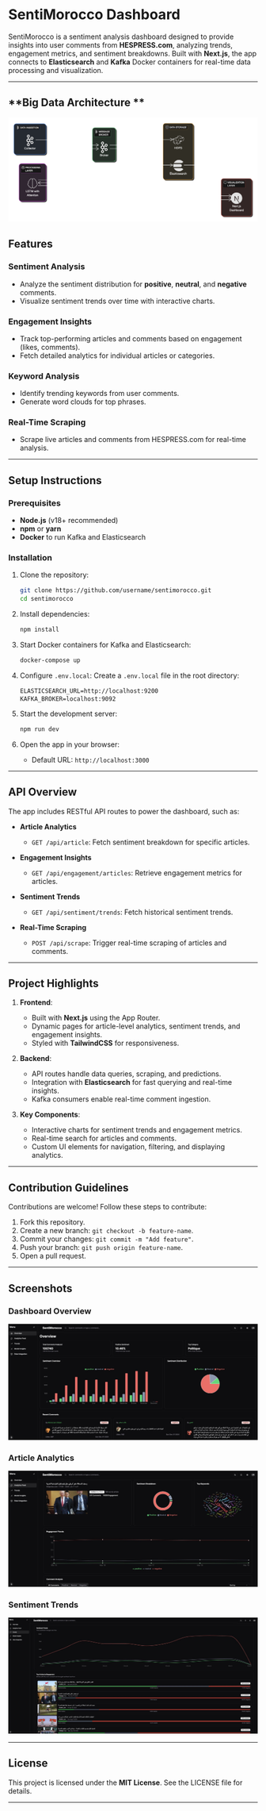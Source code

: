 # SentiMorocco Dashboard

SentiMorocco is a sentiment analysis dashboard designed to provide insights into user comments from **HESPRESS.com**, analyzing trends, engagement metrics, and sentiment breakdowns. Built with **Next.js**, the app connects to **Elasticsearch** and **Kafka** Docker containers for real-time data processing and visualization.

---

## **Big Data Architecture **

![Dashboard Overview](screenshots/bigdata-architecture.png)

## Features

### **Sentiment Analysis**

- Analyze the sentiment distribution for **positive**, **neutral**, and **negative** comments.
- Visualize sentiment trends over time with interactive charts.

### **Engagement Insights**

- Track top-performing articles and comments based on engagement (likes, comments).
- Fetch detailed analytics for individual articles or categories.

### **Keyword Analysis**

- Identify trending keywords from user comments.
- Generate word clouds for top phrases.

### **Real-Time Scraping**

- Scrape live articles and comments from HESPRESS.com for real-time analysis.

---

## Setup Instructions

### **Prerequisites**

- **Node.js** (v18+ recommended)
- **npm** or **yarn**
- **Docker** to run Kafka and Elasticsearch

### **Installation**

1. Clone the repository:

   ```bash
   git clone https://github.com/username/sentimorocco.git
   cd sentimorocco
   ```

2. Install dependencies:

   ```bash
   npm install
   ```

3. Start Docker containers for Kafka and Elasticsearch:

   ```bash
   docker-compose up
   ```

4. Configure `.env.local`:
   Create a `.env.local` file in the root directory:

   ```env
   ELASTICSEARCH_URL=http://localhost:9200
   KAFKA_BROKER=localhost:9092
   ```

5. Start the development server:

   ```bash
   npm run dev
   ```

6. Open the app in your browser:
   - Default URL: `http://localhost:3000`

---

## API Overview

The app includes RESTful API routes to power the dashboard, such as:

- **Article Analytics**
  - `GET /api/article`: Fetch sentiment breakdown for specific articles.
- **Engagement Insights**

  - `GET /api/engagement/articles`: Retrieve engagement metrics for articles.

- **Sentiment Trends**

  - `GET /api/sentiment/trends`: Fetch historical sentiment trends.

- **Real-Time Scraping**
  - `POST /api/scrape`: Trigger real-time scraping of articles and comments.

---

## Project Highlights

1. **Frontend**:

   - Built with **Next.js** using the App Router.
   - Dynamic pages for article-level analytics, sentiment trends, and engagement insights.
   - Styled with **TailwindCSS** for responsiveness.

2. **Backend**:

   - API routes handle data queries, scraping, and predictions.
   - Integration with **Elasticsearch** for fast querying and real-time insights.
   - Kafka consumers enable real-time comment ingestion.

3. **Key Components**:
   - Interactive charts for sentiment trends and engagement metrics.
   - Real-time search for articles and comments.
   - Custom UI elements for navigation, filtering, and displaying analytics.

---

## Contribution Guidelines

Contributions are welcome! Follow these steps to contribute:

1. Fork this repository.
2. Create a new branch: `git checkout -b feature-name`.
3. Commit your changes: `git commit -m "Add feature"`.
4. Push your branch: `git push origin feature-name`.
5. Open a pull request.

---

## Screenshots

### **Dashboard Overview**

![Dashboard Overview](screenshots/dashboard-overview.jpg)

### **Article Analytics**

![Article Analytics](screenshots/article-analytics.jpg)

### **Sentiment Trends**

![Sentiment Trends](screenshots/sentiment-trends.jpg)

---

## License

This project is licensed under the **MIT License**. See the LICENSE file for details.

---

